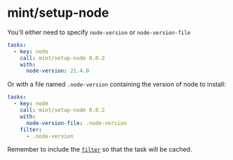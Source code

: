 # mint/setup-node

You'll either need to specify `node-version` or `node-version-file`


```yaml
tasks:
  - key: node
    call: mint/setup-node 0.0.2
    with:
      node-version: 21.4.0
```

Or with a file named `.node-version` containing the version of node to install:

```yaml
tasks:
  - key: node
    call: mint/setup-node 0.0.2
    with:
      node-version-file: .node-version
    filter:
      - .node-version
```

Remember to include the [`filter`](https://www.rwx.com/docs/mint/filtering-files) so that the task will be cached.
